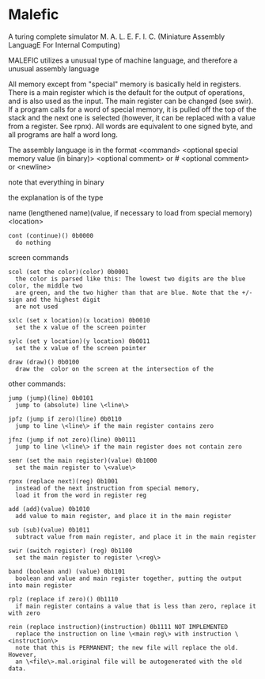 # Malefic
A turing complete simulator <newline>
M. A. L. E. F. I. C. (Miniature Assembly LanguagE For Internal Computing)

MALEFIC utilizes a unusual type of machine language, and therefore a unusual assembly language

All memory except from "special" memory is basically held in registers. There is a main register which is
the default for the output of operations, and is also used as the input. The main register can be changed (see swir).
If a program calls for a word of special memory, it is pulled off the top of the stack and the next one is selected
(however, it can be replaced with a value from a register. See rpnx).
All words are equivalent to one signed byte, and all programs are half a word long.

The assembly language is in the format
\<command\> \<optional special memory value (in binary)\> \<optional comment\>
or
\# \<optional comment\>
or
\<newline\>


note that everything  in binary

the explanation is of the type

  name (lengthened name)(value, if necessary to load from special memory) \<location\>

    cont (continue)() 0b0000
      do nothing

screen commands

    scol (set the color)(color) 0b0001
      the color is parsed like this: The lowest two digits are the blue color, the middle two
      are green, and the two higher than that are blue. Note that the +/- sign and the highest digit
      are not used

    sxlc (set x location)(x location) 0b0010
      set the x value of the screen pointer

    sylc (set y location)(y location) 0b0011
      set the x value of the screen pointer

    draw (draw)() 0b0100
      draw the  color on the screen at the intersection of the

other commands:

    jump (jump)(line) 0b0101
      jump to (absolute) line \<line\>

    jpfz (jump if zero)(line) 0b0110
      jump to line \<line\> if the main register contains zero

    jfnz (jump if not zero)(line) 0b0111
      jump to line \<line\> if the main register does not contain zero

    semr (set the main register)(value) 0b1000
      set the main register to \<value\>

    rpnx (replace next)(reg) 0b1001
      instead of the next instruction from special memory,
      load it from the word in register reg

    add (add)(value) 0b1010
      add value to main register, and place it in the main register

    sub (sub)(value) 0b1011
      subtract value from main register, and place it in the main register

    swir (switch register) (reg) 0b1100
      set the main register to register \<reg\>

    band (boolean and) (value) 0b1101
      boolean and value and main register together, putting the output into main register

    rplz (replace if zero)() 0b1110
      if main register contains a value that is less than zero, replace it with zero

    rein (replace instruction)(instruction) 0b1111 NOT IMPLEMENTED
      replace the instruction on line \<main reg\> with instruction \<instruction\>
      note that this is PERMANENT; the new file will replace the old. However,
      an \<file\>.mal.original file will be autogenerated with the old data.
